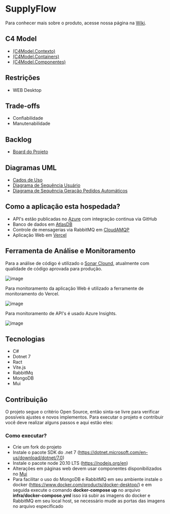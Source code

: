 # SupplyFlow

Para conhecer mais sobre o produto, acesse nossa página na [Wiki](https://github.com/Tomasi/SupplyFlow/wiki).

## C4 Model

- [(C4Model.Contexto)](https://drive.google.com/file/d/1VSJ5fRvzJEzwLn7JBGe3nAu40cpLjjBe/view?usp=drive_link)
- [(C4Model.Containers)](https://drive.google.com/file/d/1JsUiNJ1vfnW-01cuZCHTYmnyuxkWclcy/view?usp=sharing)
- [(C4Model.Componentes)](https://drive.google.com/file/d/1hpJ1y6vrj-9h3Ka2L9MQdXEUGbs5Mw0w/view?usp=drive_link)

## Restrições

- WEB Desktop

## Trade-offs

- Confiabilidade
- Manutenabilidade

## Backlog

- [Board do Projeto](https://github.com/users/Tomasi/projects/2)

## Diagramas UML

- [Cados de Uso](https://drive.google.com/file/d/13gdoXdUy9TaRNPD85DMjGmPWb4XYUIg-/view?usp=sharing)
- [Diagrama de Sequência Usuário](https://drive.google.com/file/d/10HpHJ4Tb2HKy8uGdD7xmqnosM2g6FF-h/view?usp=sharing)
- [Diagrama de Sequência Geração Pedidos Automáticos](https://drive.google.com/file/d/1sN6TdM1TAUOIj4k8psJ89cS7fWrN1Ukp/view?usp=sharing)

## Como a aplicação esta hospedada?

- API's estão publicadas no [Azure](https://azure.microsoft.com/en-us/free/search/?ef_id=_k_CjwKCAiAvJarBhA1EiwAGgZl0MbmxnBYJU7_BHz5aPO5A585mV3WoKedHhvU4e3_Q5z3a5U73PMmNhoCnFgQAvD_BwE_k_&OCID=AIDcmmzmnb0182_SEM__k_CjwKCAiAvJarBhA1EiwAGgZl0MbmxnBYJU7_BHz5aPO5A585mV3WoKedHhvU4e3_Q5z3a5U73PMmNhoCnFgQAvD_BwE_k_&gad_source=1&gclid=CjwKCAiAvJarBhA1EiwAGgZl0MbmxnBYJU7_BHz5aPO5A585mV3WoKedHhvU4e3_Q5z3a5U73PMmNhoCnFgQAvD_BwE) com integração continua via GitHub
- Banco de dados em [AtlasDB](https://www.mongodb.com/)
- Controle de mensagerias via RabbitMQ em [CloudAMQP](https://www.cloudamqp.com/)
- Aplicação Web em [Vercel](https://supply-flow.vercel.app/)

## Ferramenta de Análise e Monitoramento

Para a análise de código é utilizado o [Sonar Clound](https://sonarcloud.io/project/overview?id=Tomasi_SupplyFlow), atualmente com qualidade de código aprovada para produção.

![image](https://github.com/Tomasi/SupplyFlow/assets/61890715/ee8e0350-acf4-4490-8a5e-eab3e93ef472)

Para monitoramento da aplicação Web é utilizado a ferramente de monitoramento do Vercel.

![image](https://github.com/Tomasi/SupplyFlow/assets/61890715/9251ad6d-5cab-4229-b296-70bb1100337b)

Para monitoramento de API's é usado Azure Insights.

![image](https://github.com/Tomasi/SupplyFlow/assets/61890715/060648f9-bd22-401e-b545-57f0c27140ed)

## Tecnologias

- C#
- Dotnet 7
- Ract
- Vite.js
- RabbitMq
- MongoDB
- Mui

## Contribuição

O projeto segue o critério Open Source, então sinta-se livre para verificar possíveis ajustes e novos implementos. Para executar o projeto e contribuir você deve realizar alguns passos e aqui estão eles:

### Como executar?

- Crie um fork do projeto
- Instale o pacote SDK do .net 7 (https://dotnet.microsoft.com/en-us/download/dotnet/7.0)
- Instale o pacote node 20.10 LTS (https://nodejs.org/en)
- Alterações em páginas web devem usar componentes disponibilizados no [Mui](https://mui.com/)
- Para facilitar o uso do MongoDB e RabbitMQ em seu ambiente instale o docker (https://www.docker.com/products/docker-desktop/) e em seguida execute o comando <b>docker-compose up</b> no arquivo <b>infra/docker-compose.yml</b> isso irá subir as imagens do docker e RabbitMQ em seu local host, se necessário mude as portas das imagens no arquivo específicado




